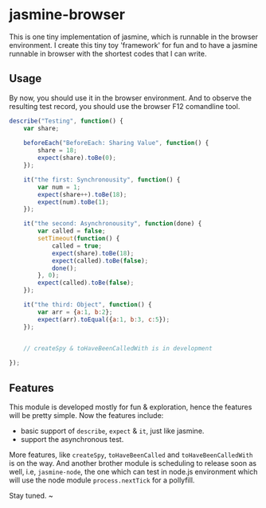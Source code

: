 # jasmine-browser

This is one tiny implementation of jasmine, which is runnable in the browser environment.  I create this tiny toy 'framework' for fun and to have a jasmine runnable in browser with the shortest codes that I can write.


## Usage
By now, you should use it in the browser environment. And to observe the resulting test record, you should use the browser F12 comandline tool.


```js
describe("Testing", function() {
	var share;
	
	beforeEach("BeforeEach: Sharing Value", function() {
		share = 18;
		expect(share).toBe(0);
	});

	it("the first: Synchronousity", function() {
		var num = 1;
		expect(share++).toBe(18);
		expect(num).toBe(1);
	});

	it("the second: Asynchronousity", function(done) {
		var called = false;
		setTimeout(function() {
			called = true;
			expect(share).toBe(18);
			expect(called).toBe(false);
			done();
		}, 0);
		expect(called).toBe(false);
	});

	it("the third: Object", function() {
		var arr = {a:1, b:2};
		expect(arr).toEqual({a:1, b:3, c:5});
	});
	

	// createSpy & toHaveBeenCalledWith is in development

});
```


## Features
This module is developed mostly for fun & exploration, hence the features will be pretty simple. Now the features include: 

- basic support of `describe`, `expect` & `it`, just like jasmine. 
- support the asynchronous test.

More features, like `createSpy`, `toHaveBeenCalled` and `toHaveBeenCalledWith` is on the way. And another brother module is scheduling to release soon as well, i.e, `jasmine-node`, the one which can test in node.js environment which will use the node module  `process.nextTick` for a pollyfill. 

Stay tuned. ~

